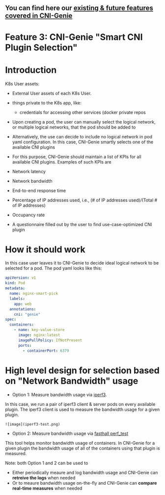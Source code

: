 ## You can find here our [existing & future features covered in CNI-Genie](../CNIGenieFeatureSet.md)

# Feature 3: CNI-Genie "Smart CNI Plugin Selection"

# Introduction

K8s User assets:
  - External User assets of each K8s User.
  - things private to the K8s app, like:
    - credentials for accessing other services (docker private repos

- Upon creating a pod, the user can manually select the logical network, or multiple logical networks, that the pod should be added to
-	Alternatively, the use can decide to include no logical network in pod yaml configuration. In this case, CNI-Genie smartly selects one of the available CNI plugins
-	For this purpose, CNI-Genie should maintain a list of KPIs for all available CNI plugins. Examples of such KPIs are
  - Network latency
  - Network bandwidth
  - End-to-end response time  
  - Percentage of IP addresses used, i.e., (# of IP addresses used)/(Total # of IP addresses)
  - Occupancy rate
  - A questionnaire filled out by the user to find use-case-optimized CNI plugin

# How it should work

In this case user leaves it to CNI-Genie to decide ideal logical network to be selected for a pod. The pod yaml looks like this:

```yaml
apiVersion: v1
kind: Pod
metadata:
  name: nginx-smart-pick
  labels:
    app: web
  annotations:
    cni: "genie"
spec:
  containers:
    - name: key-value-store
      image: nginx:latest
      imagePullPolicy: IfNotPresent
      ports:
        - containerPort: 6379
```

# High level design for selection based on "Network Bandwidth" usage
   
* Option 1: Measure bandwidth usage via [iperf3](https://iperf.fr/).

In this case, we run a pair of iperf3 client & server pods on every available plugin. The iperf3 client is used to measure the bandwidth usage for a given plugin. 
       
    ![image](iperf3-test.png)
       
* Option 2: Measure bandwidth usage via [fasthall perf_test](https://github.com/fasthall/container-network)

This tool helps monitor bandwidth usage of containers. In CNI-Genie for a given plugin the bandwidth usage of all of the containers using that plugin is measured.

Note: both Option 1 and 2 can be used to

 * Either periodically meaure and log bandwidth usage and CNI-Genie can **retreive the logs** when needed
 * Or to meaure bandwidth usage on-the-fly and CNI-Genie can **compare real-time measures** when needed
  
